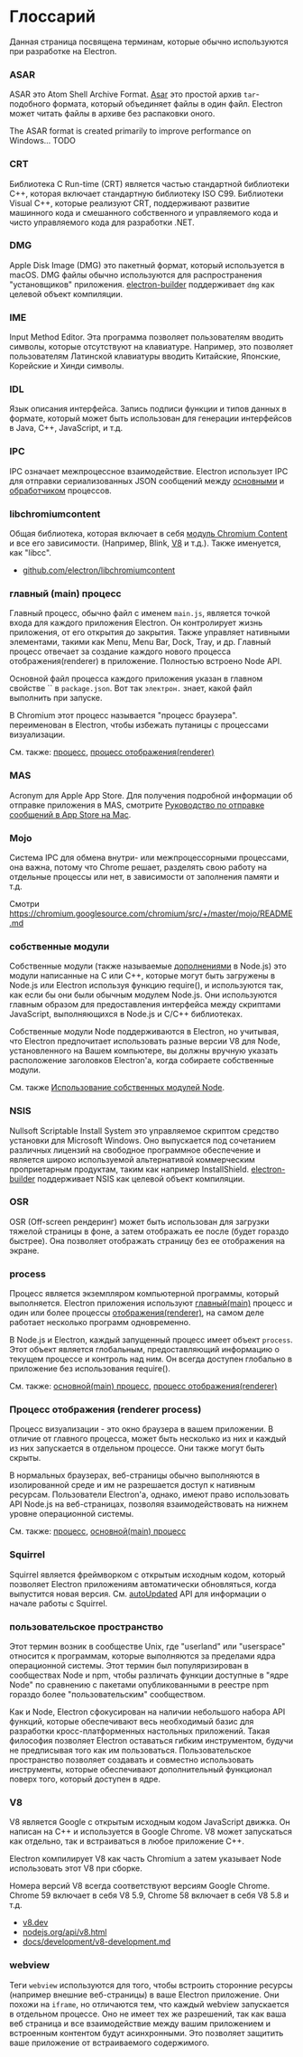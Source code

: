 # Глоссарий

Данная страница посвящена терминам, которые обычно используются при разработке на Electron.

### ASAR

ASAR это Atom Shell Archive Format. [Asar](https://github.com/electron/asar) это простой архив `tar`-подобного формата, который объединяет файлы в один файл. Electron может читать файлы в архиве без распаковки оного.

The ASAR format is created primarily to improve performance on Windows... TODO

### CRT

Библиотека C Run-time (CRT) является частью стандартной библиотеки C++, которая включает стандартную библиотеку ISO C99. Библиотеки Visual C++, которые реализуют CRT, поддерживают развитие машинного кода и смешанного собственного и управляемого кода и чисто управляемого кода для разработки .NET.

### DMG

Apple Disk Image (DMG) это пакетный формат, который используется в macOS. DMG файлы обычно используются для распространения "установщиков" приложения. [electron-builder](https://github.com/electron-userland/electron-builder) поддерживает `dmg` как целевой объект компиляции.

### IME

Input Method Editor. Эта программа позволяет пользователям вводить символы, которые отсутствуют на клавиатуре. Например, это позволяет пользователям Латинской клавиатуры вводить Китайские, Японские, Корейские и Хинди символы.

### IDL

Язык описания интерфейса. Запись подписи функции и типов данных в формате, который может быть использован для генерации интерфейсов в Java, C++, JavaScript, и т.д.

### IPC

IPC означает межпроцессное взаимодействие. Electron использует IPC для отправки сериализованных JSON сообщений между [основными](#main-process) и [обработчиком](#renderer-process) процессов.

### libchromiumcontent

Общая библиотека, которая включает в себя [модуль Chromium Content](https://www.chromium.org/developers/content-module) и все его зависимости. (Например, Blink, [V8](#v8) и т.д.). Также именуется, как "libcc".

- [github.com/electron/libchromiumcontent](https://github.com/electron/libchromiumcontent)

### главный (main) процесс

Главный процесс, обычно файл с именем `main.js`, является точкой входа для каждого приложения Electron. Он контролирует жизнь приложения, от его открытия до закрытия. Также управляет нативными элементами, такими как Menu, Menu Bar, Dock, Tray, и др. Главный процесс отвечает за создание каждого нового процесса отображения(renderer) в приложение. Полностью встроено Node API.

Основной файл процесса каждого приложения указан в главном свойстве `` в `package.json`. Вот так `электрон.` знает, какой файл выполнить при запуске.

В Chromium этот процесс называется "процесс браузера". переименован в Electron, чтобы избежать путаницы с процессами визуализации.

См. также: [процесс](#process), [процесс отображения(renderer)](#renderer-process)

### MAS

Acronym для Apple App Store. Для получения подробной информации об отправке приложения в MAS, смотрите [Руководство по отправке сообщений в App Store на Mac](tutorial/mac-app-store-submission-guide.md).

### Mojo

Система IPC для обмена внутри- или межпроцессорными процессами, она важна, потому что Chrome решает, разделять свою работу на отдельные процессы или нет, в зависимости от заполнения памяти и т.д.

Смотри https://chromium.googlesource.com/chromium/src/+/master/mojo/README.md

### собственные модули

Собственные модули (также называемые [дополнениями](https://nodejs.org/api/addons.html) в Node.js) это модули написанные на C или C++, которые могут быть загружены в Node.js или Electron используя функцию require(), и используются так, как если бы они были обычным модулем Node.js. Они используются главным образом для предоставления интерфейса между скриптами JavaScript, выполняющихся в Node.js и C/C++ библиотеках.

Собственные модули Node поддерживаются в Electron, но учитывая, что Electron предпочитает использовать разные версии V8 для Node, установленного на Вашем компьютере, вы должны вручную указать расположение заголовков Electron'а, когда собираете собственные модули.

См. также [Использование собственных модулей Node](tutorial/using-native-node-modules.md).

### NSIS

Nullsoft Scriptable Install System это управляемое скриптом средство установки для Microsoft Windows. Оно выпускается под сочетанием различных лицензий на свободное программное обеспечение и является широко используемой альтернативой коммерческим проприетарным продуктам, таким как например InstallShield. [electron-builder](https://github.com/electron-userland/electron-builder) поддерживает NSIS как целевой объект компиляции.

### OSR

OSR (Off-screen рендеринг) может быть использован для загрузки тяжелой страницы в фоне, а затем отображать ее после (будет гораздо быстрее). Она позволяет отображать страницу без ее отображения на экране.

### process

Процесс является экземпляром компьютерной программы, который выполняется. Electron приложения используют [главный(main)](#main-process) процесс и один или более процессы [отображения(renderer)](#renderer-process), на самом деле работает несколько программ одновременно.

В Node.js и Electron, каждый запущенный процесс имеет объект `process`. Этот объект является глобальным, предоставляющий информацию о текущем процессе и контроль над ним. Он всегда доступен глобально в приложение без использования require().

См. также: [основной(main) процесс](#main-process), [процесс отображения(renderer)](#renderer-process)

### Процесс отображения (renderer process)

Процесс визуализации - это окно браузера в вашем приложении. В отличие от главного процесса, может быть несколько из них и каждый из них запускается в отдельном процессе. Они также могут быть скрыты.

В нормальных браузерах, веб-страницы обычно выполняются в изолированной среде и им не разрешается доступ к нативным ресурсам. Пользователи Electron'а, однако, имеют право использовать API Node.js на веб-страницах, позволяя взаимодействовать на нижнем уровне операционной системы.

См. также: [процесс](#process), [основной(main) процесс](#main-process)

### Squirrel

Squirrel является фреймворком с открытым исходным кодом, который позволяет Electron приложениям автоматически обновляться, когда выпустится новая версия. См. [autoUpdated](api/auto-updater.md) API для информации о начале работы с Squirrel.

### пользовательское пространство

Этот термин возник в сообществе Unix, где "userland" или "userspace" относится к программам, которые выполняются за пределами ядра операционной системы. Этот термин был популяризирован в сообществах Node и npm, чтобы различать функции доступные в "ядре Node" по сравнению с пакетами опубликованными в реестре npm гораздо более "пользовательским" сообществом.

Как и Node, Electron сфокусирован на наличии небольшого набора API функций, которые обеспечивают весь необходимый базис для разработки кросс-платформенных настольных приложений. Такая философия позволяет Electron оставаться гибким инструментом, будучи не предписывая того как им пользоваться. Пользовательское пространство позволяет создавать и совместно использовать инструменты, которые обеспечивают дополнительный функционал поверх того, который доступен в ядре.

### V8

V8 является Google с открытым исходным кодом JavaScript движка. Он написан на C++ и используется в Google Chrome. V8 может запускаться как отдельно, так и встраиваться в любое приложение C++.

Electron компилирует V8 как часть Chromium а затем указывает Node использовать этот V8 при сборке.

Номера версий V8 всегда соответствуют версиям Google Chrome. Chrome 59 включает в себя V8 5.9, Chrome 58 включает в себя V8 5.8 и т.д.

- [v8.dev](https://v8.dev/)
- [nodejs.org/api/v8.html](https://nodejs.org/api/v8.html)
- [docs/development/v8-development.md](development/v8-development.md)

### webview

Теги `webview` используются для того, чтобы встроить сторонние ресурсы (например внешние веб-страницы) в ваше Electron приложение. Они похожи на `iframe`, но отличаются тем, что каждый webview запускается в отдельном процессе. Оно не имеет тех же разрешений, так как ваша веб страница и все взаимодействие между вашим приложением и встроенным контентом будут асинхронными. Это позволяет защитить ваше приложение от встраиваемого содержимого.
